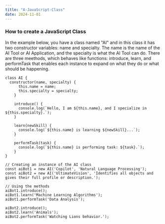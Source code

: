 ```yaml
---
title: "A-JavaScript-Class"
date: 2024-11-01
---
```


### How to create a JavaScript Class ###

In the example below, you have a class named "AI" and in this class it has two constructor variables: name and specialty.
The name is the name of the AI Tool or AI Application, and the specialty is what the AI Tool can do. There are 
three meethods, which behaves like functions: introduce, learn, and performTask that enables each instance to expand on 
what they do or what should be happening.


    class AI {
      constructor(name, specialty) {
          this.name = name;
          this.specialty = specialty;
        }

        introduce() {
          console.log(`Hello, I am ${this.name}, and I specialize in ${this.specialty}.`);
        }

        learn(newSkill) {
          console.log(`${this.name} is learning ${newSkill}...`);
        }

        performTask(task) {
          console.log(`${this.name} is performing task: ${task}.`);
        }
    }

    // Creating an instance of the AI class
    const aiBot1 = new AI('Copilot', 'Natural Language Processing');
    const aiBot2 = new AI('UltimateVision', 'Identifies all objects and gives their full profile or description.');
    
    // Using the methods
    aiBot1.introduce();
    aiBot1.learn('Machine Learning Algorithms');
    aiBot1.performTask('Data Analysis');

    aiBot2.introduce();
    aiBot2.learn('Animals');
    aiBot2.performTask('Watching Lions behavior.');

